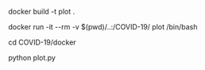 docker build -t plot .

docker run -it --rm -v $(pwd)/..:/COVID-19/ plot /bin/bash

cd COVID-19/docker

python plot.py
